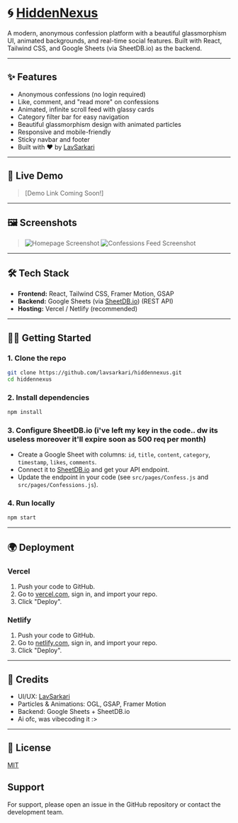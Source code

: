 # 🌀 [HiddenNexus](https://hiddennexus.vercel.app/)

A modern, anonymous confession platform with a beautiful glassmorphism UI, animated backgrounds, and real-time social features. Built with React, Tailwind CSS, and Google Sheets (via SheetDB.io) as the backend.

---

## ✨ Features
- Anonymous confessions (no login required)
- Like, comment, and "read more" on confessions
- Animated, infinite scroll feed with glassy cards
- Category filter bar for easy navigation
- Beautiful glassmorphism design with animated particles
- Responsive and mobile-friendly
- Sticky navbar and footer
- Built with ❤️ by [LavSarkari](https://github.com/lavsarkari)

---

## 🚀 Live Demo
> [Demo Link Coming Soon!]

---

## 🖼️ Screenshots
> ![Homepage Screenshot](./screenshots/homepage.png)
> ![Confessions Feed Screenshot](./screenshots/confessions.png)

---

## 🛠️ Tech Stack
- **Frontend:** React, Tailwind CSS, Framer Motion, GSAP
- **Backend:** Google Sheets (via [SheetDB.io](https://sheetdb.io)) (REST API)
- **Hosting:** Vercel / Netlify (recommended)

---

## 🧑‍💻 Getting Started

### 1. **Clone the repo**
```bash
git clone https://github.com/lavsarkari/hiddennexus.git
cd hiddennexus
```

### 2. **Install dependencies**
```bash
npm install
```

### 3. **Configure SheetDB.io** (i've left my key in the code.. dw its useless moreover it'll expire soon as 500 req per month)
- Create a Google Sheet with columns: `id`, `title`, `content`, `category`, `timestamp`, `likes`, `comments`.
- Connect it to [SheetDB.io](https://sheetdb.io) and get your API endpoint.
- Update the endpoint in your code (see `src/pages/Confess.js` and `src/pages/Confessions.js`).

### 4. **Run locally**
```bash
npm start
```

---

## 🌍 Deployment

### **Vercel**
1. Push your code to GitHub.
2. Go to [vercel.com](https://vercel.com), sign in, and import your repo.
3. Click "Deploy".

### **Netlify**
1. Push your code to GitHub.
2. Go to [netlify.com](https://netlify.com), sign in, and import your repo.
3. Click "Deploy".

---

## 🙏 Credits
- UI/UX: [LavSarkari](https://github.com/lavsarkari)
- Particles & Animations: OGL, GSAP, Framer Motion
- Backend: Google Sheets + SheetDB.io
- Ai ofc, was vibecoding it :>

---

## 📄 License
[MIT](./LICENSE)

## Support

For support, please open an issue in the GitHub repository or contact the development team.
